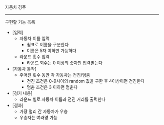 자동차 경주

---

구현할 기능 목록

- [입력] 
  - 자동차 이름 입력
    - 쉼표로 이름을 구분한다
    - 이름은 5자 이하만 가능하다
  - 라운드 횟수 입력
    - 라운드 회수는 0 이상의 숫자만 입력받는다
- [자동차 동작]
  - 주어진 횟수 동안 각 자동차는 전진/멈춤
    - 전진 조건은 0-9사이의 random 값을 구한 후 4이상이면 전진한다
    - 멈춤 조건은 3 이하면 멈춘다
- [경기 내용]
  - 라운드 별로 자동차 이름과 전진 거리를 출력한다
- [결과]
  - 가장 멀리 간 자동차가 우승
  - 우승자는 여러명 가능